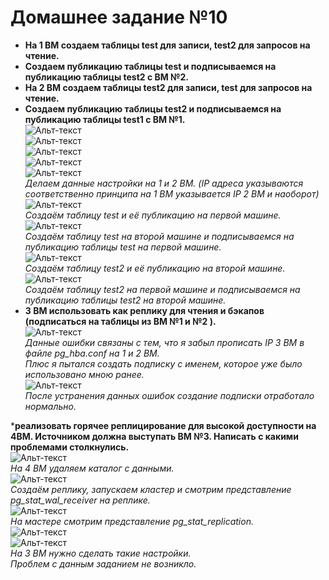 
# Домашнее задание №10


* **На 1 ВМ создаем таблицы test для записи, test2 для запросов на чтение.**  
* **Создаем публикацию таблицы test и подписываемся на публикацию таблицы test2 с ВМ №2.**  
* **На 2 ВМ создаем таблицы test2 для записи, test для запросов на чтение.**  
* **Создаем публикацию таблицы test2 и подписываемся на публикацию таблицы test1 с ВМ №1.**  
![Альт-текст](Images/HW10/01.png)  
![Альт-текст](Images/HW10/18.png)  
![Альт-текст](Images/HW10/03.png)  
![Альт-текст](Images/HW10/04.png)  
![Альт-текст](Images/HW10/05.png)  
_Делаем данные настройки на 1 и 2 ВМ. (IP адреса указываются соответственно принципа на 1 ВМ указывается IP 2 ВМ и наоборот)_  
![Альт-текст](Images/HW10/06.png)  
_Создаём таблицу test и её публикацию на первой машине._  
![Альт-текст](Images/HW10/07.png)  
_Создаём таблицу test на второй машине и подписываемся на публикацию таблицы test на первой машине._  
![Альт-текст](Images/HW10/08.png)  
_Создаём таблицу test2 и её публикацию на второй машине._  
![Альт-текст](Images/HW10/09.png)  
_Создаём таблицу test2 на первой машине и подписываемся на публикацию таблицы test2 на второй машине._  
* **3 ВМ использовать как реплику для чтения и бэкапов (подписаться на таблицы из ВМ №1 и №2 ).**  
![Альт-текст](Images/HW10/10_05.png)  
_Данные ошибки связаны с тем, что я забыл прописать IP 3 ВМ в файле pg_hba.conf на 1 и 2 ВМ._  
_Плюс я пытался создать подписку с именем, которое уже было использовано мною ранее._  
![Альт-текст](Images/HW10/12.png)  
_После устранения данных ошибок создание подписки отработало нормально._  

***реализовать горячее реплицирование для высокой доступности на 4ВМ. Источником должна выступать ВМ №3. Написать с какими проблемами столкнулись.**  
![Альт-текст](Images/HW10/13.png)  
_На 4 ВМ удаляем каталог с данными._  
![Альт-текст](Images/HW10/14.png)  
_Создаём реплику, запускаем кластер и смотрим представление pg_stat_wal_receiver на реплике._  
![Альт-текст](Images/HW10/15.png)  
_На мастере смотрим представление pg_stat_replication._  
![Альт-текст](Images/HW10/16.png)  
![Альт-текст](Images/HW10/17.png)  
_На 3 ВМ нужно сделать такие настройки._  
_Проблем с данным заданием не возникло._  

